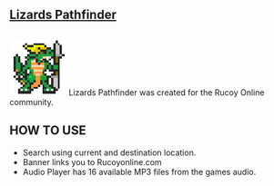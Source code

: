 ## [Lizards Pathfinder](https://na-hikari.github.io/Lizards-Pathfinder/)
##
![alt text](./images/General_Krinok.gif)
Lizards Pathfinder was created for the Rucoy Online community.

>

## HOW TO USE
* Search using current and destination location.
* Banner links you to Rucoyonline.com
* Audio Player has 16 available MP3 files from the games audio.
